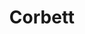---
title: Corbett
excerpt: ""
thumbnail: /assets/img/travel/corbett/corbett_thumbnail.jpg
featured_image: /assets/img/travel/corbett/corbett.jpg
categories:
    - travel
tags:
    - featured
---